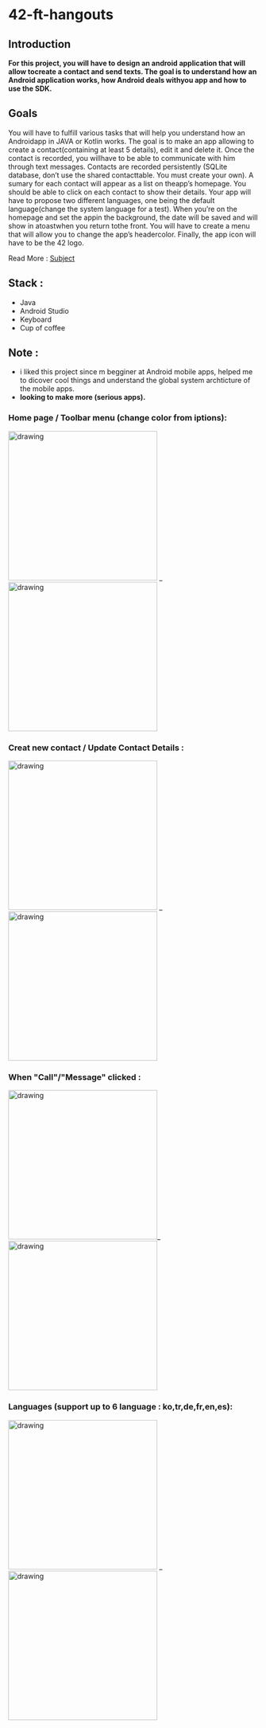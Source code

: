 # 42-ft-hangouts

## Introduction

**For this project, you will have to design an android application that will allow tocreate a contact and send texts.
The goal is to understand how an Android application works, how Android deals withyou app and how to use the SDK.**

## Goals

You will have to fulfill various tasks that will help you understand how an Androidapp in JAVA or Kotlin works.
The goal is to make an app allowing to create a contact(containing at least 5 details), edit it and delete it. Once the contact is recorded, you willhave to be able to communicate with him through text messages.
Contacts are recorded persistently (SQLite database, don’t use the shared contacttable. You must create your own).
A sumary for each contact will appear as a list on theapp’s homepage.
You should be able to click on each contact to show their details.
Your app will have to propose two different languages, one being the default language(change the system language for a test).
When you’re on the homepage and set the appin the background, the date will be saved and will show in atoastwhen you return tothe front.
You will have to create a menu that will allow you to change the app’s headercolor.
Finally, the app icon will have to be the 42 logo.

Read More : [Subject](https://github.com/aallali/42-ft-hangouts/blob/main/en.subject.pdf)

## Stack :

- Java
- Android Studio
- Keyboard
- Cup of coffee

## Note :

- i liked this project since m begginer at Android mobile apps, helped me to dicover cool things and understand the global system archticture of the mobile apps.
- **looking to make more (serious apps).**

### Home page / Toolbar menu (change color from iptions):

<img src="https://raw.githubusercontent.com/aallali/42-ft-hangouts/main/docs/home-normal.png" alt="drawing" style="width:300px;"/> \_ <img src="https://raw.githubusercontent.com/aallali/42-ft-hangouts/main/docs/home-menuOpen-vlue-toolbar.png" alt="drawing" style="width:300px;"/>

### Creat new contact / Update Contact Details :

<img src="https://raw.githubusercontent.com/aallali/42-ft-hangouts/main/docs/new-contact.png" alt="drawing" style="width:300px;"/> \_ <img src="https://raw.githubusercontent.com/aallali/42-ft-hangouts/main/docs/editContact.png" alt="drawing" style="width:300px;"/>

### When "Call"/"Message" clicked :

<img src="https://raw.githubusercontent.com/aallali/42-ft-hangouts/main/docs/call.png" alt="drawing" style="width:300px;"/>\_<img src="https://raw.githubusercontent.com/aallali/42-ft-hangouts/main/docs/msg.png" alt="drawing" style="width:300px;"/>

### Languages (support up to 6 language : ko,tr,de,fr,en,es):

<img src="https://raw.githubusercontent.com/aallali/42-ft-hangouts/main/docs/ko-lang.png" alt="drawing" style="width:300px;"/> \_ <img src="https://raw.githubusercontent.com/aallali/42-ft-hangouts/main/docs/tr-lang.png" alt="drawing" style="width:300px;"/>
